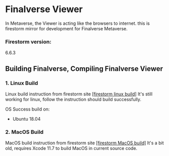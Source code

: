 # Finalverse Viewer
In Metaverse, the Viewer is acting like the browsers to internet.
this is firestorm mirror for development for Finalverse Metaverse.

### Firestorm version:
6.6.3

## Building Finalverse, Compiling Finalverse Viewer

### 1. Linux Build
 Linux build instruction from firestorm site [[firestorm linux build]](https://wiki.firestormviewer.org/fs_compiling_firestorm_linux)
 It's still working for linux, follow the instruction should build successfully.
 
 OS Success build on:
 - Ubuntu 18.04
 
### 2. MacOS Build
 MacOS build instruction from firestorm site [[firestorm MacOS build]](https://wiki.firestormviewer.org/fs_compiling_firestorm_macos)
 It's a bit old, requires Xcode 11.7 to build MacOS in current source code.
 
 
